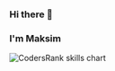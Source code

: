 ### Hi there 👋

### I'm Maksim

<img src="https://cr-skills-chart-widget.azurewebsites.net/api/api?username=saintriko&skills=PHP,CSS,SCSS,HTML,JavaScript,TypeScript,JSON,C,C%23,Haskell,Java,SCSS&width=820&show-other-skills=true"
      alt="CodersRank skills chart"
    />





<!--
**saintriko/saintriko** is a ✨ _special_ ✨ repository because its `README.md` (this file) appears on your GitHub profile.

Here are some ideas to get you started:

- 🔭 I’m currently working on ...
- 🌱 I’m currently learning ...
- 👯 I’m looking to collaborate on ...
- 🤔 I’m looking for help with ...
- 💬 Ask me about ...
- 📫 How to reach me: ...
- 😄 Pronouns: ...
- ⚡ Fun fact: ...
-->
